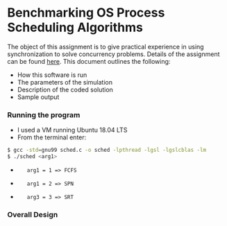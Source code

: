 # Benchmarking OS Process Scheduling Algorithms

The object of this assignment is to give practical experience in using synchronization to solve concurrency problems. Details of the assignment can be found [here](https://www.traviswpeters.com/cs460/a1). This document outlines the following:

  - How this software is run
  - The parameters of the simulation
  - Description of the coded solution
  - Sample output

### Running the program

- I used a VM running Ubuntu 18.04 LTS
- From the terminal enter: 
```sh
$ gcc -std=gnu99 sched.c -o sched -lpthread -lgsl -lgslcblas -lm
$ ./sched <arg1>
```
-        arg1 = 1 => FCFS
-        arg1 = 2 => SPN
-        arg3 = 3 => SRT


### Overall Design
